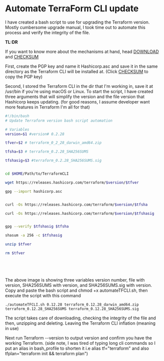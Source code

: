 # Automate TerraForm CLI update
I have created a bash script to use for upgrading the Terraform version. Mostly cumbersome upgrade manual, I took time out to automate this process and verify the integrity of the file. 

**TL:DR** 

If you want to know more about the mechanisms at hand, head [DOWNLOAD](https://www.terraform.io/downloads.html) and [CHECKSUM](https://www.hashicorp.com/security)

First, create the PGP key and name it Hashicorp.asc and save it in the same directory as the Terraform CLI will be installed at. (Click [CHECKSUM](https://www.hashicorp.com/security) to copy the PGP key) 

Second, I stored the Terraform CLI in the dir that I'm working in, save it at /usr/bin if you're using macOS or Linux. 
To start the script, I have created three arguments that will simplify the version and the file version that Hashicorp keeps updating. (for good reasons, I assume  developer want more features in Terraform I'm all for that) 

```bash script 
#!/bin/bash
# Update Terraform version bash script automation

# Variables 
version=$1 #version# 0.2.28

tfver=$2 # terraform_0_2_28_darwin_amd64.zip

tfsha=$3 # terraform_0.2.28_SHA256SUMS

tfshasig=$3 #terraform_0.2.28_SHA256SUMS.sig 


cd $HOME/Path/to/TerraformCLI

wget https://releases.hashicorp.com/terraform/$version/$tfver 

gpg --import hashicorp.asc


curl -Os https://releases.hashicorp.com/terraform/$version/$tfsha

curl -Os https://releases.hashicorp.com/terraform/$version/$tfshasig


gpg --verify $tfshasig $tfsha

shasum -a 256 -c $tfshasig

unzip $tfver

rm $tfver



 


``` 
The above image is showing three variables version number, file with version, SHA256SUMS with version, and SHA256SUMS.sig with version. 
Copy and paste the bash script and chmod +x automateTFCLI.sh, then execute the script with this command 

```
./automateTFCLI.sh 0.12.28 terraform_0.12.28_darwin_amd64.zip terraform_0.12.28_SHA256SUMS terraform_0.12.28_SHA256SUMS.sig
```

The script takes care of downloading, checking the integrity of the file and then, unzipping and deleting. 
Leaving the Terraform CLI inflation (meaning in use) 

Next run Terraform --version to output version and confirm you have the working Terraform. 
(side note, I was tired of typing long cli commands so I put an alias in bash_profile to shorten it i.e alias tf="terraform" and also 
tfplan="terraform init && terraform plan") 


